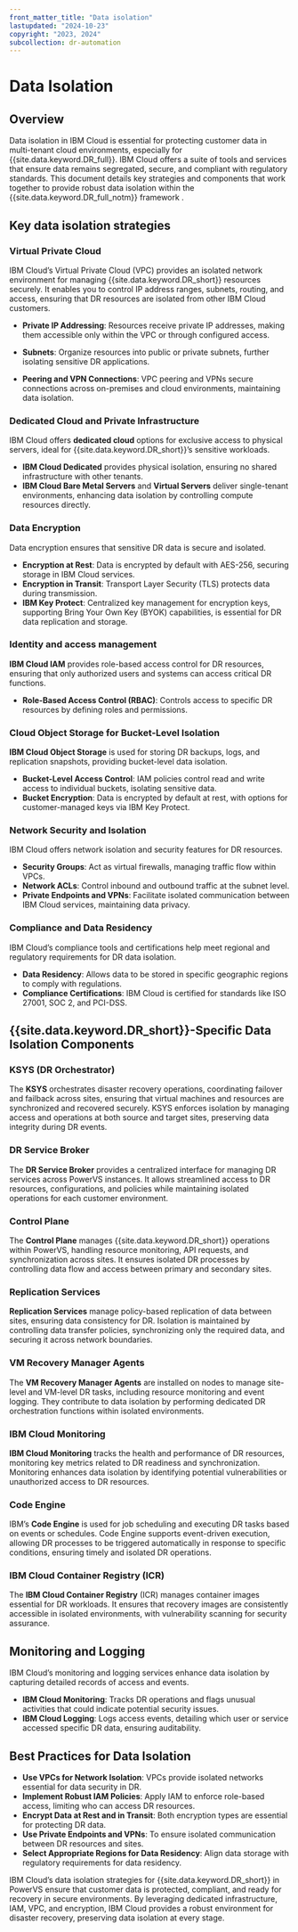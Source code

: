 ```yaml
---
front_matter_title: "Data isolation"
lastupdated: "2024-10-23"
copyright: "2023, 2024"
subcollection: dr-automation
---
```

# Data Isolation

## Overview

Data isolation in IBM Cloud is essential for protecting customer data in multi-tenant cloud environments, especially for {{site.data.keyword.DR_full}}. IBM Cloud offers a suite of tools and services that ensure data remains segregated, secure, and compliant with regulatory standards. This document details key strategies and components that work together to provide robust data isolation within the {{site.data.keyword.DR_full_notm}} framework .

## Key data isolation strategies

### Virtual Private Cloud

IBM Cloud’s Virtual Private Cloud (VPC) provides an isolated network environment for managing {{site.data.keyword.DR_short}} resources securely. It enables you to control IP address ranges, subnets, routing, and access, ensuring that DR resources are isolated from other IBM Cloud customers.

- **Private IP Addressing**: Resources receive private IP addresses, making them accessible only within the VPC or through configured access.

- **Subnets**: Organize resources into public or private subnets, further isolating sensitive DR applications.

- **Peering and VPN Connections**: VPC peering and VPNs secure connections across on-premises and cloud environments, maintaining data isolation.

### Dedicated Cloud and Private Infrastructure

IBM Cloud offers **dedicated cloud** options for exclusive access to physical servers, ideal for {{site.data.keyword.DR_short}}’s sensitive workloads.

- **IBM Cloud Dedicated** provides physical isolation, ensuring no shared infrastructure with other tenants.
- **IBM Cloud Bare Metal Servers** and **Virtual Servers** deliver single-tenant environments, enhancing data isolation by controlling compute resources directly.

### Data Encryption

Data encryption ensures that sensitive DR data is secure and isolated.

- **Encryption at Rest**: Data is encrypted by default with AES-256, securing storage in IBM Cloud services.
- **Encryption in Transit**: Transport Layer Security (TLS) protects data during transmission.
- **IBM Key Protect**: Centralized key management for encryption keys, supporting Bring Your Own Key (BYOK) capabilities, is essential for DR data replication and storage.

### Identity and access management

**IBM Cloud IAM** provides role-based access control for DR resources, ensuring that only authorized users and systems can access critical DR functions.

- **Role-Based Access Control (RBAC)**: Controls access to specific DR resources by defining roles and permissions.

### Cloud Object Storage for Bucket-Level Isolation

**IBM Cloud Object Storage** is used for storing DR backups, logs, and replication snapshots, providing bucket-level data isolation.

- **Bucket-Level Access Control**: IAM policies control read and write access to individual buckets, isolating sensitive data.
- **Bucket Encryption**: Data is encrypted by default at rest, with options for customer-managed keys via IBM Key Protect.

### Network Security and Isolation

IBM Cloud offers network isolation and security features for DR resources.

- **Security Groups**: Act as virtual firewalls, managing traffic flow within VPCs.
- **Network ACLs**: Control inbound and outbound traffic at the subnet level.
- **Private Endpoints and VPNs**: Facilitate isolated communication between IBM Cloud services, maintaining data privacy.

### Compliance and Data Residency

IBM Cloud’s compliance tools and certifications help meet regional and regulatory requirements for DR data isolation.

- **Data Residency**: Allows data to be stored in specific geographic regions to comply with regulations.
- **Compliance Certifications**: IBM Cloud is certified for standards like ISO 27001, SOC 2, and PCI-DSS.

## {{site.data.keyword.DR_short}}-Specific Data Isolation Components

### KSYS (DR Orchestrator)

The **KSYS** orchestrates disaster recovery operations, coordinating failover and failback across sites, ensuring that virtual machines and resources are synchronized and recovered securely. KSYS enforces isolation by managing access and operations at both source and target sites, preserving data integrity during DR events.

### DR Service Broker

The **DR Service Broker** provides a centralized interface for managing DR services across PowerVS instances. It allows streamlined access to DR resources, configurations, and policies while maintaining isolated operations for each customer environment.

### Control Plane

The **Control Plane** manages {{site.data.keyword.DR_short}} operations within PowerVS, handling resource monitoring, API requests, and synchronization across sites. It ensures isolated DR processes by controlling data flow and access between primary and secondary sites.

### Replication Services

**Replication Services** manage policy-based replication of data between sites, ensuring data consistency for DR. Isolation is maintained by controlling data transfer policies, synchronizing only the required data, and securing it across network boundaries.

### VM Recovery Manager Agents

The **VM Recovery Manager Agents** are installed on nodes to manage site-level and VM-level DR tasks, including resource monitoring and event logging. They contribute to data isolation by performing dedicated DR orchestration functions within isolated environments.

### IBM Cloud Monitoring

**IBM Cloud Monitoring** tracks the health and performance of DR resources, monitoring key metrics related to DR readiness and synchronization. Monitoring enhances data isolation by identifying potential vulnerabilities or unauthorized access to DR resources.

### Code Engine

IBM’s **Code Engine** is used for job scheduling and executing DR tasks based on events or schedules. Code Engine supports event-driven execution, allowing DR processes to be triggered automatically in response to specific conditions, ensuring timely and isolated DR operations.

### IBM Cloud Container Registry (ICR)

The **IBM Cloud Container Registry** (ICR) manages container images essential for DR workloads. It ensures that recovery images are consistently accessible in isolated environments, with vulnerability scanning for security assurance.

## Monitoring and Logging

IBM Cloud’s monitoring and logging services enhance data isolation by capturing detailed records of access and events.

- **IBM Cloud Monitoring**: Tracks DR operations and flags unusual activities that could indicate potential security issues.
- **IBM Cloud Logging**: Logs access events, detailing which user or service accessed specific DR data, ensuring auditability.

## Best Practices for Data Isolation

- **Use VPCs for Network Isolation**: VPCs provide isolated networks essential for data security in DR.
- **Implement Robust IAM Policies**: Apply IAM to enforce role-based access, limiting who can access DR resources.
- **Encrypt Data at Rest and in Transit**: Both encryption types are essential for protecting DR data.
- **Use Private Endpoints and VPNs**: To ensure isolated communication between DR resources and sites.
- **Select Appropriate Regions for Data Residency**: Align data storage with regulatory requirements for data residency.

IBM Cloud’s data isolation strategies for {{site.data.keyword.DR_short}} in PowerVS ensure that customer data is protected, compliant, and ready for recovery in secure environments. By leveraging dedicated infrastructure, IAM, VPC, and encryption, IBM Cloud provides a robust environment for disaster recovery, preserving data isolation at every stage.
